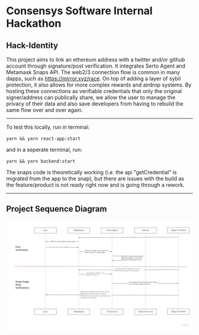# Consensys Software Internal Hackathon

## Hack-Identity

This project aims to link an ethereum address with a twitter and/or github account through signature/post verification. It integrates Serto Agent and Metamask Snaps API.
The web2/3 connection flow is common in many dapps, such as https://mirror.xyz/race. On top of adding a layer of sybil protection, it also allows for more complex rewards and airdrop systems. By hosting these connections as verifiable credentials that only the original signer/address can publically share, we allow the user to manage the privacy of their data and also save developers from having to rebuild the same flow over and over again.

---

To test this locally, run in terminal:

```
yarn && yarn react-app:start
```

and in a seperate terminal, run:

```
yarn && yarn backend:start
```

The snaps code is theoretically working (i.e. the api "getCredential" is migrated from the app to the snap), but there are issues with the build as the feature/product is not ready right now and is going through a rework.

---

## Project Sequence Diagram

![alt text](https://github.com/andrewhong5297/identity-hack/blob/master/CSI_hackflow.jpg)
